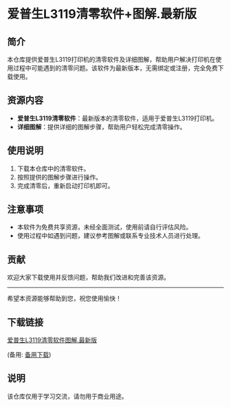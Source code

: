 # 爱普生L3119清零软件+图解.最新版

## 简介
本仓库提供爱普生L3119打印机的清零软件及详细图解，帮助用户解决打印机在使用过程中可能遇到的清零问题。该软件为最新版本，无需绑定或注册，完全免费下载使用。

## 资源内容
- **爱普生L3119清零软件**：最新版本的清零软件，适用于爱普生L3119打印机。
- **详细图解**：提供详细的图解步骤，帮助用户轻松完成清零操作。

## 使用说明
1. 下载本仓库中的清零软件。
2. 按照提供的图解步骤进行操作。
3. 完成清零后，重新启动打印机即可。

## 注意事项
- 本软件为免费共享资源，未经全面测试，使用前请自行评估风险。
- 使用过程中如遇到问题，建议参考图解或联系专业技术人员进行处理。

## 贡献
欢迎大家下载使用并反馈问题，帮助我们改进和完善该资源。

---

希望本资源能够帮助到您，祝您使用愉快！

## 下载链接
[爱普生L3119清零软件图解.最新版](https://pan.quark.cn/s/010468b7059c) 

(备用: [备用下载](https://pan.baidu.com/s/1EgCAiRTznEETxc94Fx_ndw?pwd=1234))

## 说明

该仓库仅用于学习交流，请勿用于商业用途。

